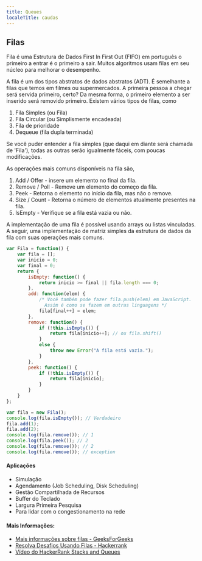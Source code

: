 ```yaml
---
title: Queues
localeTitle: caudas
---
```

## Filas

Fila é uma Estrutura de Dados First In First Out (FIFO) em português o primeiro a entrar é o primeiro a sair. Muitos algoritmos usam filas em seu núcleo para melhorar o desempenho.

A fila é um dos tipos abstratos de dados abstratos (ADT). É semelhante a filas que temos em filmes ou supermercados. A primeira pessoa a chegar será servida primeiro, certo? Da mesma forma, o primeiro elemento a ser inserido será removido primeiro. Existem vários tipos de filas, como

1.  Fila Simples (ou Fila)
2.  Fila Circular (ou Simplismente encadeada)
3.  Fila de prioridade
4.  Dequeue (fila dupla terminada)

Se você puder entender a fila simples (que daqui em diante será chamada de 'Fila'), todas as outras serão igualmente fáceis, com poucas modificações.

As operações mais comuns disponíveis na fila são,

1.  Add / Offer - insere um elemento no final da fila.
2.  Remove / Poll - Remove um elemento do começo da fila.
3.  Peek - Retorna o elemento no início da fila, mas não o remove.
4.  Size / Count - Retorna o número de elementos atualmente presentes na fila.
5.  IsEmpty - Verifique se a fila está vazia ou não.

A implementação de uma fila é possível usando arrays ou listas vinculadas. A seguir, uma implementação de matriz simples da estrutura de dados da fila com suas operações mais comuns.

```javascript  
var Fila = function() {
    var fila = [];
    var inicio = 0;
    var final = 0;
    return {
        isEmpty: function() {
            return inicio >= final || fila.length === 0;
        },
        add: function(elem) {
            /* Você também pode fazer fila.push(elem) em JavaScript. 
              Assim é como se fazem em outras linguagens */
            fila[final++] = elem;
        },
        remove: function() {
            if (!this.isEmpty()) {
                return fila[inicio++]; // ou fila.shift()
            }
            else {
                throw new Error("A fila está vazia.");
            }
        },
        peek: function() {
            if (!this.isEmpty()) {
                return fila[inicio];
            }
        }
    }
};

var fila = new Fila();
console.log(fila.isEmpty()); // Verdadeiro
fila.add(1);
fila.add(2);
console.log(fila.remove()); // 1
console.log(fila.peek()); // 2
console.log(fila.remove()); // 2
console.log(fila.remove()); // exception
```

#### Aplicações

*   Simulação
*   Agendamento (Job Scheduling, Disk Scheduling)
*   Gestão Compartilhada de Recursos
*   Buffer do Teclado
*   Largura Primeira Pesquisa
*   Para lidar com o congestionamento na rede

#### Mais Informações:

*   [Mais informações sobre filas - GeeksForGeeks](http://www.geeksforgeeks.org/queue-data-structure/)
*   [Resolva Desafios Usando Filas - Hackerrank](https://www.hackerrank.com/domains/data-structures/queues)
*   [Vídeo do HackerRank Stacks and Queues](https://www.youtube.com/watch?v=wjI1WNcIntg)

